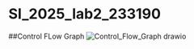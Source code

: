 # SI_2025_lab2_233190
##Control FLow Graph
![Control_Flow_Graph drawio](https://github.com/user-attachments/assets/63681e6a-55c3-4140-88d6-c575844bcaed)

